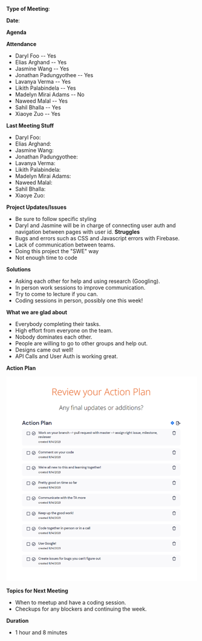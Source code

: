 **Type of Meeting**:

**Date**:

**Agenda**

**Attendance**
- Daryl Foo               -- Yes
- Elias Arghand           -- Yes
- Jasmine Wang            -- Yes
- Jonathan Padungyothee   -- Yes
- Lavanya Verma           -- Yes
- Likith Palabindela      -- Yes
- Madelyn Mirai Adams     -- No
- Naweed Malal            -- Yes
- Sahil Bhalla            -- Yes
- Xiaoye Zuo              -- Yes 

**Last Meeting Stuff**
- Daryl Foo:               
- Elias Arghand:           
- Jasmine Wang:            
- Jonathan Padungyothee:   
- Lavanya Verma:           
- Likith Palabindela:     
- Madelyn Mirai Adams:     
- Naweed Malal:            
- Sahil Bhalla:            
- Xiaoye Zuo:       
         
**Project Updates/Issues**   
- Be sure to follow specific styling
- Daryl and Jasmine will be in charge of connecting user auth and navigation between pages with user id.
**Struggles**
- Bugs and errors such as CSS and Javascript errors with Firebase.
- Lack of communication between teams.
- Doing this project the "SWE" way
- Not enough time to code

**Solutions**
- Asking each other for help and using research (Googling).
- In person work sessions to improve communication.
- Try to come to lecture if you can.
- Coding sessions in person, possibly one this week!

**What we are glad about**
- Everybody completing their tasks.
- High effort from everyone on the team.
- Nobody dominates each other.
- People are willing to go to other groups and help out.
- Designs came out well!
- API Calls and User Auth is working great.

**Action Plan**

<img src="ActionPlan.png">

**Topics for Next Meeting**
- When to meetup and have a coding session.
- Checkups for any blockers and continuing the week.



**Duration**
- 1 hour and 8 minutes